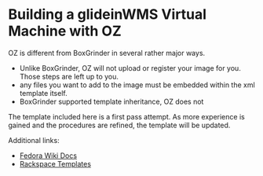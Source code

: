 # Building a glideinWMS Virtual Machine with OZ

OZ is different from BoxGrinder in several rather major ways.

   * Unlike BoxGrinder, OZ will not upload or register your image for you.  Those 
steps are left up to you.
   * any files you want to add to the image must be embedded within the xml template itself.
   * BoxGrinder supported template inheritance, OZ does not


The template included here is a first pass attempt.  As more experience is gained
and the procedures are refined, the template will be updated.

Additional links:

   * [Fedora Wiki Docs](https://fedoraproject.org/wiki/Getting_started_with_OpenStack_Nova#Building_an_Image_With_Oz)
   * [Rackspace Templates](https://github.com/rackerjoe/oz-image-build)

